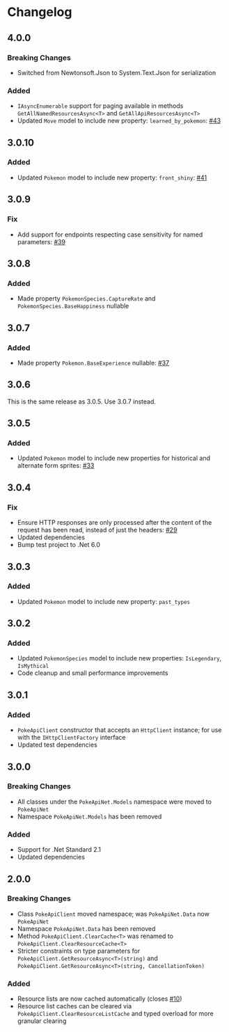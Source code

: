# Changelog

## 4.0.0
### Breaking Changes
- Switched from Newtonsoft.Json to System.Text.Json for serialization

### Added
- `IAsyncEnumerable` support for paging available in methods `GetAllNamedResourcesAsync<T>` and `GetAllApiResourcesAsync<T>`
- Updated `Move` model to include new property: `learned_by_pokemon`: [#43](https://github.com/jtwotimes/PokeApiNet/pull/43)

## 3.0.10
### Added
- Updated `Pokemon` model to include new property: `front_shiny`: [#41](https://github.com/jtwotimes/PokeApiNet/pull/41)

## 3.0.9
### Fix
 - Add support for endpoints respecting case sensitivity for named parameters: [#39](https://github.com/jtwotimes/PokeApiNet/pull/39)

## 3.0.8
### Added
- Made property `PokemonSpecies.CaptureRate` and `PokemonSpecies.BaseHappiness` nullable

## 3.0.7
### Added
- Made property `Pokemon.BaseExperience` nullable: [#37](https://github.com/jtwotimes/PokeApiNet/pull/37)

## 3.0.6
This is the same release as 3.0.5. Use 3.0.7 instead.

## 3.0.5
### Added
- Updated `Pokemon` model to include new properties for historical and alternate form sprites: [#33](https://github.com/jtwotimes/PokeApiNet/pull/33)

## 3.0.4
### Fix
- Ensure HTTP responses are only processed after the content of the request has been read, instead of just the headers: [#29](https://github.com/jtwotimes/PokeApiNet/issues/29)
- Updated dependencies
- Bump test project to .Net 6.0

## 3.0.3
### Added
- Updated `Pokemon` model to include new property: `past_types`

## 3.0.2
### Added
- Updated `PokemonSpecies` model to include new properties: `IsLegendary`, `IsMythical`
- Code cleanup and small performance improvements

## 3.0.1
### Added
- `PokeApiClient` constructor that accepts an `HttpClient` instance; for use with the `IHttpClientFactory` interface
- Updated test dependencies

## 3.0.0
### Breaking Changes
- All classes under the `PokeApiNet.Models` namespace were moved to `PokeApiNet`
- Namespace `PokeApiNet.Models` has been removed

### Added
- Support for .Net Standard 2.1
- Updated dependencies

## 2.0.0
### Breaking Changes
- Class `PokeApiClient` moved namespace; was `PokeApiNet.Data` now `PokeApiNet`
- Namespace `PokeApiNet.Data` has been removed
- Method `PokeApiClient.ClearCache<T>` was renamed to `PokeApiClient.ClearResourceCache<T>`
- Stricter constraints on type parameters for `PokeApiClient.GetResourceAsync<T>(string)` and `PokeApiClient.GetResourceAsync<T>(string, CancellationToken)`

### Added
- Resource lists are now cached automatically (closes [#10](https://github.com/jtwotimes/PokeApiNet/issues/10))
- Resource list caches can be cleared via `PokeApiClient.ClearResourceListCache` and typed overload for more granular clearing
